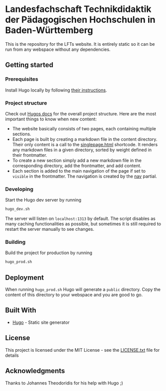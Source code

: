 # Landesfachschaft Technikdidaktik der Pädagogischen Hochschulen in Baden-Württemberg

This is the repository for the LFTs website.
It is entirely static so it can be run from any webspace without any dependencies.

## Getting started

### Prerequisites

Install Hugo locally by following [their instructions](https://gohugo.io/getting-started/installing/).

### Project structure

Check out [Hugos docs](https://gohugo.io/content-management/) for the overall project structure. Here are the most important things to know when new content:

- The website basically consists of two pages, each containing multiple sections.
- Each page is built by creating a markdown file in the content directory. Their only content is a call to the [singlepage.html](layouts/shortcodes/singlepage.html) shortcode. It renders any markdown files in a given directory, sorted by weight defined in their frontmatter.
- To create a new section simply add a new markdown file in the corresponding directory, add the frontmatter, and add content.
- Each section is added to the main navigation of the page if set to `visible` in the frontmatter. The navigation is created by the [nav](layouts/partials/nav) partial.

### Developing

Start the Hugo dev server by running

~~~ bash
hugo_dev.sh
~~~

The server will listen on `localhost:1313` by default.
The script disables as many caching functionalities as possible, but sometimes it is still required to restart the server manually to see changes.  

### Building

Build the project for production by running

~~~ bash
hugo_prod.sh
~~~

## Deployment

When running `hugo_prod.sh` Hugo will generate a `public` directory.
Copy the content of this directory to your webspace and you are good to go.


## Built With

- [Hugo](https://gohugo.io/) - Static site generator


## License

This project is licensed under the MIT License - see the [LICENSE.txt](LICENSE.txt) file for details


## Acknowledgments

Thanks to Johannes Theodoridis for his help with Hugo ;)
